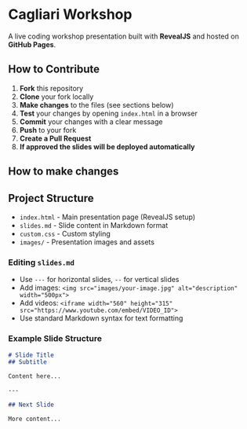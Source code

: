 # Cagliari Workshop

A live coding workshop presentation built with **RevealJS** and hosted on **GitHub Pages**.

## How to Contribute

1. **Fork** this repository
2. **Clone** your fork locally
3. **Make changes** to the files (see sections below)
4. **Test** your changes by opening `index.html` in a browser
5. **Commit** your changes with a clear message
6. **Push** to your fork
7. **Create a Pull Request**
8. **If approved the slides will be deployed automatically**

## How to make changes

## Project Structure

- `index.html` - Main presentation page (RevealJS setup)
- `slides.md` - Slide content in Markdown format
- `custom.css` - Custom styling
- `images/` - Presentation images and assets

### Editing `slides.md`
- Use `---` for horizontal slides, `--` for vertical slides
- Add images: `<img src="images/your-image.jpg" alt="description" width="500px">`
- Add videos: `<iframe width="560" height="315" src="https://www.youtube.com/embed/VIDEO_ID">`
- Use standard Markdown syntax for text formatting

### Example Slide Structure
```markdown
# Slide Title
## Subtitle

Content here...

---

## Next Slide

More content...
```
